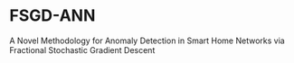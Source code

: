 # FSGD-ANN
A Novel Methodology for Anomaly Detection in Smart Home Networks via Fractional Stochastic Gradient Descent
